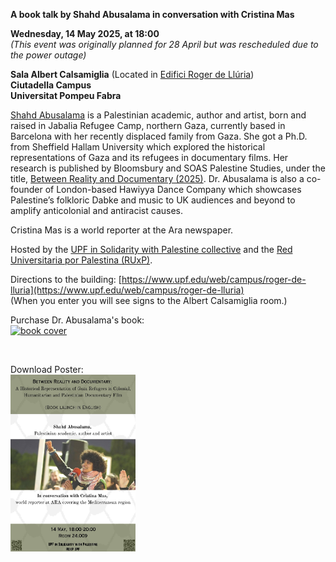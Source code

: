 **A book talk by Shahd Abusalama in conversation with Cristina Mas**

**Wednesday, 14 May 2025, at 18:00**<br>
_(This event was originally planned for 28 April but was rescheduled due to the power outage)_

**Sala Albert Calsamiglia** (Located in [Edifici Roger de Llúria](https://www.upf.edu/web/campus/roger-de-lluria))<br>
**Ciutadella Campus**<br>
**Universitat Pompeu Fabra**

[Shahd Abusalama](https://palestinefrommyeyes.com) is a Palestinian academic, author and artist, born and raised in Jabalia Refugee Camp, northern Gaza, currently based in Barcelona with her recently displaced family from Gaza. She got a Ph.D. from Sheffield Hallam University which explored the historical representations of Gaza and its refugees in documentary films. Her research is published by Bloomsbury and SOAS Palestine Studies, under the title, [Between Reality and Documentary (2025)](https://www.bloomsbury.com/uk/between-reality-and-documentary-9780755653119/). Dr. Abusalama is also a co-founder of London-based Hawiyya Dance Company which showcases Palestine’s folkloric Dabke and music to UK audiences and beyond to amplify anticolonial and antiracist causes.

Cristina Mas is a world reporter at the Ara newspaper.

Hosted by the [UPF in Solidarity with Palestine collective](https://upfxpalestina.github.io) and the [Red Universitaria por Palestina (RUxP)](https://www.redxpalestina.org).

Directions to the building: [https://www.upf.edu/web/campus/roger-de-lluria](https://www.upf.edu/web/campus/roger-de-lluria)<br>
(When you enter you will see signs to the Albert Calsamiglia room.)

Purchase Dr. Abusalama's book:<br>
<a href="https://www.bloomsbury.com/uk/between-reality-and-documentary-9780755653119/"><img src="book_cover.jpg" alt="book cover" style="width:200px;"/></a>

<br>

Download Poster:<br>
<a href="upf4pal_bookfair_abusalama_2025_05_14b.jpg"><img src="upf4pal_bookfair_abusalama_2025_05_14b.jpg" alt="poster" style="width:200px;"/></a>


